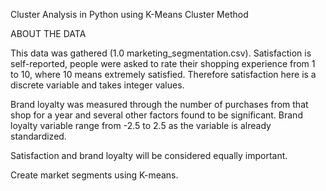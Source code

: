 Cluster Analysis in Python using K-Means Cluster Method

ABOUT THE DATA 

This data was gathered (1.0 marketing_segmentation.csv). 
Satisfaction is self-reported, people were asked to rate their shopping experience from 1 to 10, where 10 means extremely satisfied. Therefore satisfaction here is a discrete variable and takes integer values. 

Brand loyalty was measured through the number of purchases from that shop for a year and several other factors found to be significant. Brand loyalty variable range from -2.5 to 2.5 as the variable is already standardized.

Satisfaction and brand loyalty will be considered equally important. 

Create market segments using K-means. 
